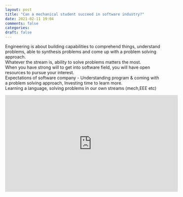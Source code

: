 ```yaml
---
layout: post
title: "Can a mechanical student succeed in software industry?"
date: 2021-02-11 19:04
comments: false
categories:
draft: false
---
```




Engineering is about building capabilities to comprehend things, understand problems, able to synthesis problems and come up with a problem solving approach.  
Whatever the stream is, ability to solve problems matters the most.  
When you have strong will to get into software field, you will have open resources to pursue your interest.  
Expectations of software company - Understanding program & coming with a problem solving approach, Investing time to learn more.  
Learning a language, solving problems in our own streams (mech,EEE etc)  


<iframe width="560" height="315" src="https://www.youtube-nocookie.com/embed/2BwThpPCu-I" frameborder="0" allow="accelerometer; autoplay; clipboard-write; encrypted-media; gyroscope; picture-in-picture" allowfullscreen></iframe>

